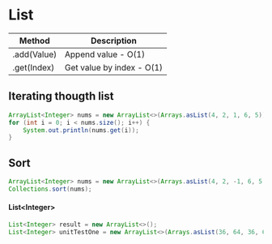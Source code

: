 # List

| Method | Description |
| --- | --- |
| .add(Value) | Append value - O(1) |
| .get(Index) | Get value by index - O(1) | 


## Iterating thougth list

```java
ArrayList<Integer> nums = new ArrayList<>(Arrays.asList(4, 2, 1, 6, 5));
for (int i = 0; i < nums.size(); i++) {
    System.out.println(nums.get(i));
}
```

## Sort

```java
ArrayList<Integer> nums = new ArrayList<>(Arrays.asList(4, 2, -1, 6, 5, 9));
Collections.sort(nums);
```

#### List\<Integer>

```java
List<Integer> result = new ArrayList<>();
List<Integer> unitTestOne = new ArrayList<>(Arrays.asList(36, 64, 36, 64, 1));
```